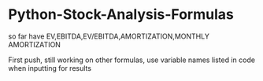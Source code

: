 # Python-Stock-Analysis-Formulas
so far have EV,EBITDA,EV/EBITDA,AMORTIZATION,MONTHLY AMORTIZATION

First push, still working on other formulas, use variable names listed in code when inputting for results
